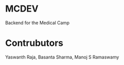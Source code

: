 # MCDEV
Backend for the Medical Camp

# Contrubutors
Yaswanth Raja, Basanta Sharma, Manoj S Ramaswamy
